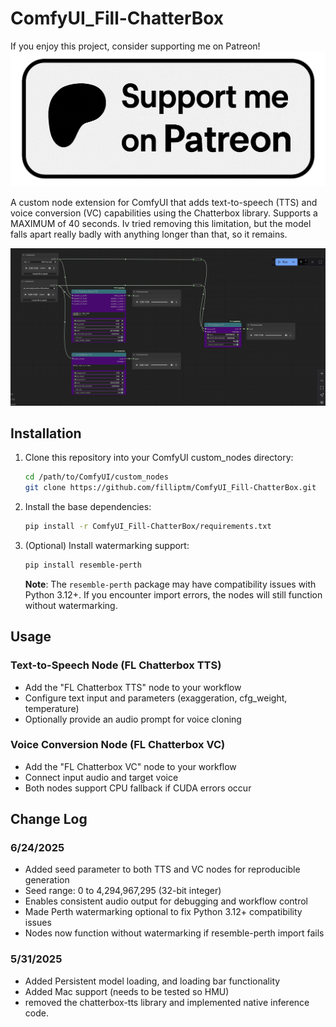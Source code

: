 # ComfyUI_Fill-ChatterBox

If you enjoy this project, consider supporting me on Patreon!
[![Patreon](assets/Patreon.png)](https://www.patreon.com/c/Machinedelusions)

A custom node extension for ComfyUI that adds text-to-speech (TTS) and voice conversion (VC) capabilities using the Chatterbox library.
Supports a MAXIMUM of 40 seconds. Iv tried removing this limitation, but the model falls apart really badly with anything longer than that, so it remains.

![ChatterBox Example](web/image.png)

## Installation

1. Clone this repository into your ComfyUI custom_nodes directory:
   ```bash
   cd /path/to/ComfyUI/custom_nodes
   git clone https://github.com/filliptm/ComfyUI_Fill-ChatterBox.git
   ```

2. Install the base dependencies:
   ```bash
   pip install -r ComfyUI_Fill-ChatterBox/requirements.txt
   ```

3. (Optional) Install watermarking support:
   ```bash
   pip install resemble-perth
   ```
   **Note**: The `resemble-perth` package may have compatibility issues with Python 3.12+. If you encounter import errors, the nodes will still function without watermarking.


## Usage

### Text-to-Speech Node (FL Chatterbox TTS)
- Add the "FL Chatterbox TTS" node to your workflow
- Configure text input and parameters (exaggeration, cfg_weight, temperature)
- Optionally provide an audio prompt for voice cloning

### Voice Conversion Node (FL Chatterbox VC)
- Add the "FL Chatterbox VC" node to your workflow
- Connect input audio and target voice
- Both nodes support CPU fallback if CUDA errors occur

## Change Log

### 6/24/2025
- Added seed parameter to both TTS and VC nodes for reproducible generation
- Seed range: 0 to 4,294,967,295 (32-bit integer)
- Enables consistent audio output for debugging and workflow control
- Made Perth watermarking optional to fix Python 3.12+ compatibility issues
- Nodes now function without watermarking if resemble-perth import fails

### 5/31/2025
- Added Persistent model loading, and loading bar functionality
- Added Mac support (needs to be tested so HMU)
- removed the chatterbox-tts library and implemented native inference code.


